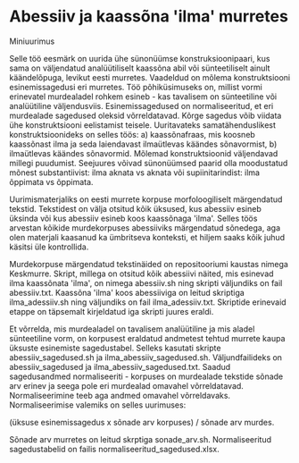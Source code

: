# Abessiiv ja kaassõna 'ilma' murretes
Miniuurimus

Selle töö eesmärk on uurida ühe sünonüümse konstruksioonipaari, kus sama on väljendatud analüütiliselt kaassõna abil või sünteetiliselt ainult käändelõpuga, levikut eesti murretes. Vaadeldud on mõlema konstruktsiooni esinemissagedusi eri murretes. Töö põhiküsimuseks on, millist vormi erinevatel murdealadel rohkem esineb - kas tavalisem on sünteetiline või analüütiline väljendusviis. Esinemissagedused on normaliseeritud, et eri murdealade sagedused oleksid võrreldatavad. Kõrge sagedus võib viidata ühe konstruktsiooni eelistamist teisele. Uuritavateks samatähenduslikest konstruktsioonideks on selles töös:
a) kaassõnafraas, mis koosneb kaassõnast ilma ja seda laiendavast ilmaütlevas käändes sõnavormist,
b) ilmaütlevas käändes sõnavormid. 
Mõlemad konstruktsioonid väljendavad millegi puudumist. Seejuures võivad sünonüümsed paarid olla moodustatud mõnest substantiivist: ilma aknata vs aknata või supiinitarindist: ilma õppimata vs õppimata. 

Uurimismaterjaliks on eesti murrete korpuse morfoloogiliselt märgendatud tekstid. Tekstidest on välja otsitud kõik üksused, kus abessiiv esineb üksinda või kus abessiiv esineb koos kaassõnaga 'ilma'. Selles töös arvestan kõikide murdekorpuses abessiiviks märgendatud sõnedega, aga olen materjali kaasanud ka ümbritseva konteksti, et hiljem saaks kõik juhud käsitsi üle kontrollida. 

Murdekorpuse märgendatud tekstinäided on repositooriumi kaustas nimega Keskmurre. Skript, millega on otsitud kõik abessiivi näited, mis esinevad ilma kaassõnata 'ilma', on nimega abessiiv.sh ning skripti väljundiks on fail abessiiv.txt. Kaassõna 'ilma' koos abessiiviga on leitud skriptiga ilma_adessiiv.sh ning väljundiks on fail ilma_adessiiv.txt. Skriptide erinevaid etappe on täpsemalt kirjeldatud iga skripti juures eraldi.

Et võrrelda, mis murdealadel on tavalisem analüütiline ja mis aladel sünteetiline vorm, on korpusest eraldatud andmetest tehtud murrete kaupa üksuste esinemiste sagedustabel. Selleks kasutati skripte abessiiv_sagedused.sh ja ilma_abessiiv_sagedused.sh. Väljundfailideks on abessiiv_sagedused ja ilma_abessiiv_sagedused.txt. Saadud sagedusandmed normaliseeriti - korpuses on murdealade tekstide sõnade arv erinev ja seega pole eri murdealad omavahel võrreldatavad. Normaliseerimine teeb aga andmed omavahel võrreldavaks. Normaliseerimise valemiks on selles uurimuses:

(üksuse esinemissagedus x sõnade arv korpuses) / sõnade arv murdes. 

Sõnade arv murretes on leitud skrptiga sonade_arv.sh. Normaliseeritud sagedustabelid on failis normaliseeritud_sagedused.xlsx.


